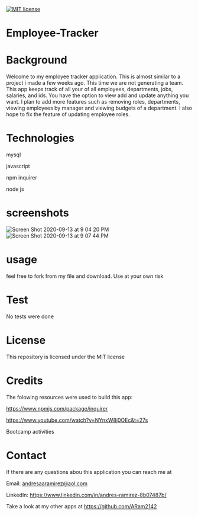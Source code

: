 [![MIT license](https://img.shields.io/badge/License-MIT-blue.svg)](https://lbesson.mit-license.org/)
# Employee-Tracker


# Background

Welcome to my employee tracker application. This is almost similar to a project i made a few weeks ago. This time we are not generating a team. This app keeps track of all your of all employees, departments, jobs, salaries, and ids. You have the option to view add and update anything you want. I plan to add more features such as removing roles, departments, viewing employees by manager and viewing budgets of a department. I also hope to fix the feature of updating employee roles.

# Technologies

mysql

javascript

npm inquirer

node js

# screenshots

![Screen Shot 2020-09-13 at 9 04 20 PM](https://user-images.githubusercontent.com/65634748/93033559-bc704d80-f604-11ea-9611-26cab454a56e.png)
![Screen Shot 2020-09-13 at 9 07 44 PM](https://user-images.githubusercontent.com/65634748/93033661-33a5e180-f605-11ea-9223-8addd8daa699.png)

# usage 

feel free to fork from my file and download. Use at your own risk

# Test

No tests were done

# License
This repository is licensed under the MIT license

# Credits
The folowing resources were used to build this app:

https://www.npmjs.com/package/inquirer

https://www.youtube.com/watch?v=NYnxW8j0OEc&t=27s

Bootcamp activities

# Contact
If there are any questions abou this application you can reach me at

Email: andresaaramirez@aol.com

LinkedIn: https://www.linkedin.com/in/andres-ramirez-8b07487b/

Take a look at my other apps at https://github.com/ARam2142